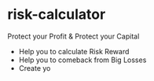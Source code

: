 # risk-calculator
Protect your Profit &amp; Protect your Capital  

- Help you to calculate Risk Reward 
- Help you to comeback from Big Losses 
- Create yo
